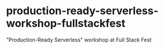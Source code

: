 # production-ready-serverless-workshop-fullstackfest
"Production-Ready Serverless" workshop at Full Stack Fest
